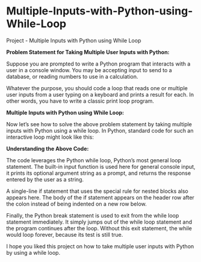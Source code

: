 # Multiple-Inputs-with-Python-using-While-Loop
Project - Multiple Inputs with Python using While Loop

**Problem Statement for Taking Multiple User Inputs with Python:**

Suppose you are prompted to write a Python program that interacts with a user in a console window. You may be accepting input to send to a database, or reading numbers to use in a calculation.

Whatever the purpose, you should code a loop that reads one or multiple user inputs from a user typing on a keyboard and prints a result for each. In other words, you have to write a classic print loop program.

**Multiple Inputs with Python using While Loop:**

Now let’s see how to solve the above problem statement by taking multiple inputs with Python using a while loop. In Python, standard code for such an interactive loop might look like this:

**Understanding the Above Code:**

The code leverages the Python while loop, Python’s most general loop statement. The built-in input function is used here for general console input, it prints its optional argument string as a prompt, and returns the response entered by the user as a string.

A single-line if statement that uses the special rule for nested blocks also appears here. The body of the if statement appears on the header row after the colon instead of being indented on a new row below.

Finally, the Python break statement is used to exit from the while loop statement immediately. It simply jumps out of the while loop statement and the program continues after the loop. Without this exit statement, the while would loop forever, because its test is still true.

I hope you liked this project on how to take multiple user inputs with Python by using a while loop.
